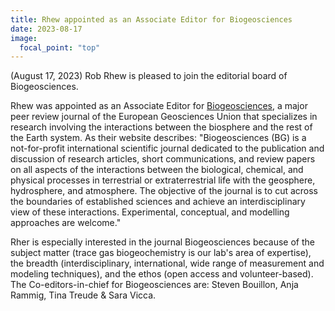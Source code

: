 ```yaml
---
title: Rhew appointed as an Associate Editor for Biogeosciences
date: 2023-08-17
image:
  focal_point: "top"
---
```

(August 17, 2023) Rob Rhew is pleased to join the editorial board of Biogeosciences.   

<!--more-->

Rhew was appointed as an Associate Editor for [Biogeosciences](https://www.biogeosciences.net/), a major peer review journal of the European Geosciences Union that specializes in research involving the interactions between the biosphere and the rest of the Earth system. As their website describes: "Biogeosciences (BG) is a not-for-profit international scientific journal dedicated to the publication and discussion of research articles, short communications, and review papers on all aspects of the interactions between the biological, chemical, and physical processes in terrestrial or extraterrestrial life with the geosphere, hydrosphere, and atmosphere. The objective of the journal is to cut across the boundaries of established sciences and achieve an interdisciplinary view of these interactions. Experimental, conceptual, and modelling approaches are welcome."

Rher is especially interested in the journal Biogeosciences because of the subject matter (trace gas biogeochemistry is our lab's area of expertise), the breadth (interdisciplinary, international, wide range of measurement and modeling techniques), and the ethos (open access and volunteer-based). The Co-editors-in-chief for Biogeosciences are: Steven Bouillon, Anja Rammig, Tina Treude & Sara Vicca.


